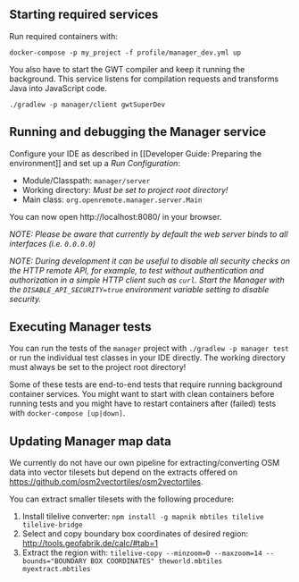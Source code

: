 ## Starting required services

Run required containers with:

```
docker-compose -p my_project -f profile/manager_dev.yml up
```

You also have to start the GWT compiler and keep it running the background. This service listens for compilation requests and transforms Java into JavaScript code.

```
./gradlew -p manager/client gwtSuperDev
```

## Running and debugging the Manager service

Configure your IDE as described in [[Developer Guide: Preparing the  environment]] and set up a *Run Configuration*:

- Module/Classpath: `manager/server`
- Working directory: *Must be set to project root directory!*
- Main class: `org.openremote.manager.server.Main`

You can now open http://localhost:8080/ in your browser.

*NOTE: Please be aware that currently by default the web server binds to all interfaces (i.e. `0.0.0.0`)*

*NOTE: During development it can be useful to disable all security checks on the HTTP remote API, for example, to test without authentication and authorization in a simple HTTP client such as `curl`. Start the Manager with the `DISABLE_API_SECURITY=true` environment variable setting to disable security.*

## Executing Manager tests

You can run the tests of the `manager` project with `./gradlew -p manager test` or run the individual test classes in your IDE directly. The working directory must always be set to the project root directory!

Some of these tests are end-to-end tests that require running background container services. You might want to start with clean containers before running tests and you might have to restart containers after (failed) tests with `docker-compose [up|down]`.

## Updating Manager map data

We currently do not have our own pipeline for extracting/converting OSM data into vector tilesets but depend on the extracts offered on https://github.com/osm2vectortiles/osm2vectortiles.

You can extract smaller tilesets with the following procedure:

1. Install tilelive converter: 
    `npm install -g mapnik mbtiles tilelive tilelive-bridge`
1. Select and copy boundary box coordinates of desired region: 
    http://tools.geofabrik.de/calc/#tab=1 
1. Extract the region with: 
    `tilelive-copy --minzoom=0 --maxzoom=14 --bounds="BOUNDARY BOX COORDINATES" theworld.mbtiles myextract.mbtiles`
